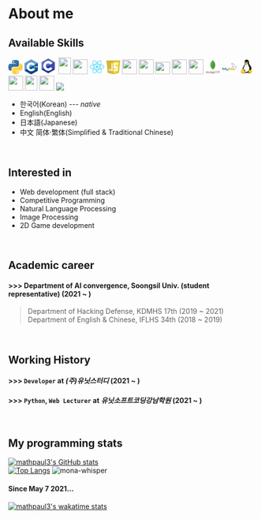 # About me

## Available Skills
<span>
  <img src="https://github.com/mathpaul3/mathpaul3/blob/main/Python.png" width="29px;" height="29px" />
  <img src="https://github.com/mathpaul3/mathpaul3/blob/main/C++.png" width="27px;" height="30px" />
  <img src="https://github.com/mathpaul3/mathpaul3/blob/main/C.png" width="34px;" height="34px" />
  <img src="https://upload.wikimedia.org/wikipedia/en/3/30/Java_programming_language_logo.svg" width="25px;" height="34px" />
  <img src="https://upload.wikimedia.org/wikipedia/commons/9/95/Vue.js_Logo_2.svg" width="30px;" height="30px" />
  <img src="https://github.com/mathpaul3/mathpaul3/blob/main/react.svg" width="30px;" height="30px" />
  <img src="https://github.com/mathpaul3/mathpaul3/blob/main/JavaScript.png" width="28px;" height="28px" />
  <img src="https://upload.wikimedia.org/wikipedia/commons/6/61/HTML5_logo_and_wordmark.svg" width="30px;" height="30px" />
  <img src="https://upload.wikimedia.org/wikipedia/commons/d/d5/CSS3_logo_and_wordmark.svg" width="30px;" height="30px" />
  <img src="https://media.vlpt.us/images/gunu/post/bc263212-6fdf-4eff-858b-609203986264/sass.png" width="30px;" height="25px" />
  <img src="https://upload.wikimedia.org/wikipedia/commons/4/48/Markdown-mark.svg" width="30px;" height="30px" />
  <img src="https://nodejs.org/static/images/logos/nodejs-new-pantone-black.svg" width="30px;" height="30px" />
  <img src="https://github.com/mathpaul3/mathpaul3/blob/main/mongodb.svg" width="30px;" height="30px" />
  <img src="https://github.com/mathpaul3/mathpaul3/blob/main/mysql.png" width="30px;" height="30px" />
  <img src="https://github.com/mathpaul3/mathpaul3/blob/main/linux.png" width="30px;" height="30px" />
  <img src="https://brandslogos.com/wp-content/uploads/images/large/arduino-logo-1.png" width="30px" height="30px" />
  <img src="https://www.raspberrypi.org/app/uploads/2018/03/RPi-Logo-Reg-SCREEN.png" width="25px" height="30px" />
  <img src="https://upload.wikimedia.org/wikipedia/commons/thumb/2/2d/Tensorflow_logo.svg/1200px-Tensorflow_logo.svg.png" width="30px" height="30px" />
  <img src="https://upload.wikimedia.org/wikipedia/commons/thumb/3/32/OpenCV_Logo_with_text_svg_version.svg/1200px-OpenCV_Logo_with_text_svg_version.svg.png" width"30px" height="30px" />
<span />
  
- 한국어(Korean) --- *native*
- English(English)
- 日本語(Japanese)
- 中文 简体·繁体(Simplified & Traditional Chinese)
<br>
  
  
## Interested in
- Web development (full stack)
- Competitive Programming
- Natural Language Processing
- Image Processing
- 2D Game development
<br>

## Academic career
#### >>> Department of AI convergence, Soongsil Univ. (student representative) (2021 ~ )
> Department of Hacking Defense, KDMHS 17th (2019 ~ 2021)\
 Department of English & Chinese, IFLHS 34th (2018 ~ 2019)
<br>

## Working History
#### >>> `Developer` at **_(주)유닛스터디_** (2021 ~ )
#### >>> `Python`, `Web Lecturer` at **_유닛소프트코딩강남학원_** (2021 ~ )
<br>


## My programming stats <br>
  [![mathpaul3's GitHub stats](https://github-readme-stats.vercel.app/api?username=mathpaul3&count_private=true&show_icons=true)](https://github.com/anuraghazra/github-readme-stats) <br>
  [![Top Langs](https://github-readme-stats.vercel.app/api/top-langs/?username=mathpaul3&langs_count=30&layout=compact&hide=html,css&card_width=317)](https://github.com/anuraghazra/github-readme-stats) <img src="https://github.githubassets.com/images/mona-whisper.gif" title="mona-whisper"> <br>
#### Since May 7 2021... <br>
  [![mathpaul3's wakatime stats](https://github-readme-stats.vercel.app/api/wakatime?username=@mathpaul3)](https://github.com/anuraghazra/github-readme-stats)






<!--
**mathpaul3/mathpaul3** is a ✨ _special_ ✨ repository because its `README.md` (this file) appears on your GitHub profile.

Here are some ideas to get you started:

- 🔭 I’m currently working on ...
- 🌱 I’m currently learning ...
- 👯 I’m looking to collaborate on ...
- 🤔 I’m looking for help with ...
- 💬 Ask me about ...
- 📫 How to reach me: ...
- 😄 Pronouns: ...
- ⚡ Fun fact: ...
-->
